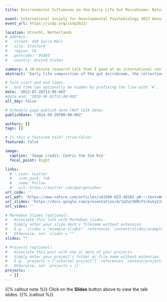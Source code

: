```yaml
---
title: Environmental Influences on the Early Life Gut Microbiome: Natural Experiment and Longitudinal Investigations

event: International Society for Developmental Psychobiology 2023 Annual Meeting
event_url: https://isdp.org/isdp2023/ 

location: Utrecht, Netherlands
# address:
#   street: 450 Serra Mall
#   city: Stanford
#   region: CA
#   postcode: '94305'
#   country: United States

summary: A 10-minute research talk that I gave at an international conference in the Netherlands. 
abstract: 'Early life composition of the gut microbiome, the collection of microorganisms in the gastrointestinal tract, shapes health outcomes across the lifespan. Evidence suggests that early life gut microbiome development is sensitive to environmental influences (e.g., adversity, antibiotic exposure). However, research has been limited by a reliance on cross-sectional approaches (in the case of adversity) and observational studies of cohorts exposed to relatively similar conditions. I present two studies that leverage longitudinal and natural experiment designs to examine relations between environmental conditions and gut microbiome composition in early life. These include a longitudinal investigation on the relation between maternal postnatal internalizing symptoms and gut microbiome development from 3-24 months of age in N=100 infants living in Singapore, and a natural experiment leveraging the start of the COVID-19 pandemic to compare gut microbiome composition in N=20 twelve-month old infants living in New York City who were sampled before the start of the COVID-19 pandemic to N=34 infants who were sampled during the first year of the pandemic. In the longitudinal study, infants whose mothers reported clinically significant levels of internalizing symptoms showed a steeper increase in gut microbiome alpha diversity from 3 to 24 months of age than infants whose mothers did not. In the natural experiment study, infants sampled during the pandemic had lower alpha (community-level) diversity in the gut microbiome, as well as differential abundance of several taxa. Findings from these studies contribute novel evidence supporting the hypothesis that environmental conditions causally influence gut microbiome development in early life.'

# Talk start and end times.
#   End time can optionally be hidden by prefixing the line with `#`.
date: '2023-07-28T13:00:00Z'
#date_end: '2030-06-01T15:00:00Z'
all_day: false

# Schedule page publish date (NOT talk date).
publishDate: '2024-09-28T00:00:00Z'

authors: []
tags: []

# Is this a featured talk? (true/false)
featured: false

image:
  caption: 'Image credit: Cedric Yue Sik Kin'
  focal_point: Right

links:
  # - icon: twitter
  #   icon_pack: fab
  #   name: Follow
  #   url: https://twitter.com/georgecushen
url_code: ''
url_pdf: 'https://www.nature.com/articles/s41598-023-40102-y#:~:text=We%20found%20that%20infants%20sampled,infants%20sampled%20before%20the%20pandemic.'
url_slides: 'https://docs.google.com/presentation/d/1mZuS3KMiYtcXuVy2JmgC8Z-vyrBPVf-Q/edit?usp=sharing&ouid=110368662890662199571&rtpof=true&sd=true'
url_video: ''

# Markdown Slides (optional).
#   Associate this talk with Markdown slides.
#   Simply enter your slide deck's filename without extension.
#   E.g. `slides = "example-slides"` references `content/slides/example-slides.md`.
#   Otherwise, set `slides = ""`.
slides: ""

# Projects (optional).
#   Associate this post with one or more of your projects.
#   Simply enter your project's folder or file name without extension.
#   E.g. `projects = ["internal-project"]` references `content/project/deep-learning/index.md`.
#   Otherwise, set `projects = []`.
projects:
  - []
---
```


{{% callout note %}}
Click on the **Slides** button above to view the talk slides.
{{% /callout %}}


